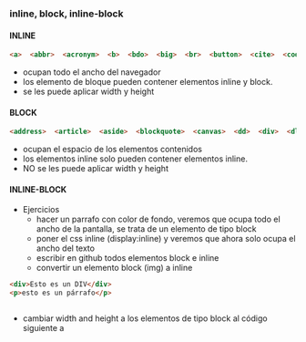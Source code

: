 ### inline, block, inline-block

#### INLINE
```html
<a>  <abbr>  <acronym>  <b>  <bdo>  <big>  <br>  <button>  <cite>  <code>  <dfn>  <em>  <i>  <img>  <input>  <kbd>  <label>  <map>  <object>  <q>  <samp>  <script>  <select>  <small>  <span>  <strong>  <sub>  <sup>  <textarea>  <time>  <tt>  <var>  
```
- ocupan todo el ancho del navegador
- los elemento de bloque pueden contener elementos inline y block.
- se les puede aplicar width y height

#### BLOCK
```html
<address>  <article>  <aside>  <blockquote>  <canvas>  <dd>  <div>  <dl>  <dt>  <fieldset>  <figcaption>  <figure>  <footer>  <form>  <h1>  -<h6>  <header>  <hr>  <li>  <main>  <nav>  <noscript>  <ol>  <output>  <p>  <pre>  <section>  <table>  <tfoot>  <ul>  <video>  
```
- ocupan el espacio de los elementos contenidos
- los elementos inline solo pueden contener elementos inline.
- NO se les puede aplicar width y height

#### INLINE-BLOCK



- Ejercicios
  - hacer un parrafo con color de fondo, veremos que ocupa todo el ancho de la pantalla, se trata de un elemento de tipo block
  - poner el css inline (display:inline) y veremos que ahora solo ocupa el ancho del texto
  - escribir en github todos elementos  block e inline
  - convertir un elemento block (img) a inline
```html
<div>Esto es un DIV</div>  
<p>esto es un párrafo</p>



```
  - cambiar width and height a los elementos de tipo block al código siguiente a




